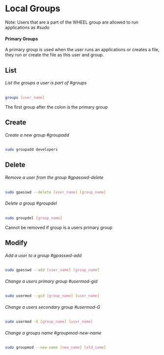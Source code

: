 # Local Groups
Note: Users that are a part of the WHEEL group are allowed to run applications as #sudo 

#### Primary Groups
A primary group is used when the user runs an applications or creates a file, they run or create the file as this user and group. 

## List
###### List the groups a user is part of #groups 
```sh
groups [user_name]
```
The first group after the colon is the primary group 
## Create
###### Create a new group #groupadd
```sh
sudo groupadd developers
```
## Delete
###### Remove a user from the group #gpasswd-delete
```sh
sudo gpasswd --delete [user_name] [group_name]
```
###### Delete a group #groupdel
```sh
sudo groupdel [group_name] 
```
Cannot be removed if group is a users primary group
## Modify
###### Add a user to a group #gpasswd-add
```sh
sudo gpasswd --add [user_name] [group_name]
```

###### Change a users primary group #usermod-gid
```sh
sudo usermod --gid [group_name] [user_name]
```

###### Change a users secondary group #usermod-G 
```sh
sudo usermod -G [group_name] [user_name]
```

###### Change a groups name #groupmod-new-name
```sh
sudo groupmod --new-name [new_name] [old_name]
```